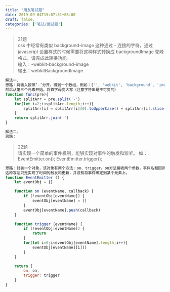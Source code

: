 ```yaml
---
title: "用友笔试题"
date: 2019-09-04T15:07:51+08:00
draft: false,
categories: ['笔试/面试题']
---
```


> 21题  
css 中经常有类似 background-image 这种通过 - 连接的字符，通过 javascript 设置样式的时候需要将这种样式转换成 backgroundImage 驼峰格式，请完成此转换功能。  
输入：-webkit-background-image  
输出：webkitBackgroundImage  

```javascript
解法一、  
思路：将输入按照‘-’分开，得到一个数组，例如：['', 'webkit', 'background', 'image']  
然后从第三个元素开始，将首字母变大写（注意字符串是不可变的）
function func(pre){
    let splitArr = pre.split('-')
    for(let i=2;i<splitArr.length;i++){
        splitArr[i] = splitArr[i][0].toUpperCase() + splitArr[i].slice(1)
    }
    return splitArr.join('')
}
```

```javascript
解法二、  
思路：
```  

> 22题  
请实现一个简单的事件机制，能够实现对事件的触发和监听。
如：EventEmitter.on(); EventEmitter.trigger();  

```javascript
思路：封装一个对象，该对象有两个方法：on、trigger。on方法接收两个参数，事件名和回调函数，如果一个事件可以绑定过个回调，可以考虑使用数组。trigger方法接受一个参数，即事件名，拿到指定事件，将该事件下的所有回调函数执行一遍。
这种写法只是实现了时间的触发和更新，并没有将事件绑定到某个元素上。
function EventEmitter () {
    let eventObj = {}

    function on (eventName, callback) {
        if (!eventObj[eventName]) {
            eventObj[eventName] = []
        }
        eventObj[eventName].push(callback)
    }

    function trigger (eventName) {
        if (!eventObj[eventName]) {
            return
        }
        for(let i=0;i<eventObj[eventName].length;i++){
            eventObj[eventName][i]()
        }
    }

    return {
        on: on,
        trigger: trigger
    }
}
```

